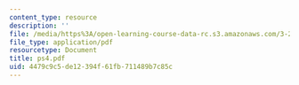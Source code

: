 ```yaml
---
content_type: resource
description: ''
file: /media/https%3A/open-learning-course-data-rc.s3.amazonaws.com/3-20-materials-at-equilibrium-sma-5111-fall-2003/4479c9c5de12394f61fb711489b7c85c_ps4.pdf
file_type: application/pdf
resourcetype: Document
title: ps4.pdf
uid: 4479c9c5-de12-394f-61fb-711489b7c85c
---
```

